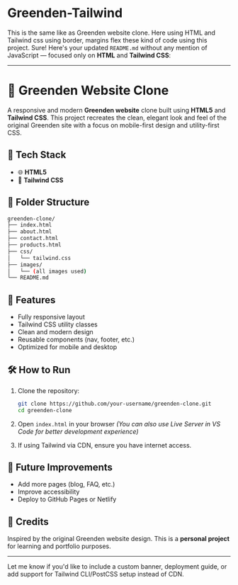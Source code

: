 # Greenden-Tailwind
This is the same like as Greenden website clone. Here using HTML and Tailwind css using border, margins flex these kind of code using this project.
Sure! Here's your updated `README.md` without any mention of JavaScript — focused only on **HTML** and **Tailwind CSS**:

---

# 🌿 Greenden Website Clone

A responsive and modern **Greenden website** clone built using **HTML5** and **Tailwind CSS**. This project recreates the clean, elegant look and feel of the original Greenden site with a focus on mobile-first design and utility-first CSS.

## 🔧 Tech Stack

* 🌐 **HTML5**
* 🎨 **Tailwind CSS**

## 📁 Folder Structure

```bash
greenden-clone/
├── index.html
├── about.html
├── contact.html
├── products.html
├── css/
│   └── tailwind.css
├── images/
│   └── (all images used)
└── README.md
```

## 📱 Features

* Fully responsive layout
* Tailwind CSS utility classes
* Clean and modern design
* Reusable components (nav, footer, etc.)
* Optimized for mobile and desktop

## 🛠️ How to Run

1. Clone the repository:

   ```bash
   git clone https://github.com/your-username/greenden-clone.git
   cd greenden-clone
   ```

2. Open `index.html` in your browser
   *(You can also use Live Server in VS Code for better development experience)*

3. If using Tailwind via CDN, ensure you have internet access.

## 🌱 Future Improvements

* Add more pages (blog, FAQ, etc.)
* Improve accessibility
* Deploy to GitHub Pages or Netlify

## 🙌 Credits

Inspired by the original Greenden website design.
This is a **personal project** for learning and portfolio purposes.


---

Let me know if you'd like to include a custom banner, deployment guide, or add support for Tailwind CLI/PostCSS setup instead of CDN.
